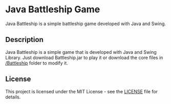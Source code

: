 # Java Battleship Game

Java Battleship is a simple battleship game developed with Java and Swing.

## Description

Java Battleship is a simple game that is developed with Java and Swing Library. Just download Battleship.jar to play it or download the core files in [/Battleship](https://github.com/georgealexakis/java-battleship-game/tree/master/Battleship) folder to modify it.

## License

This project is licensed under the MIT License - see the [LICENSE](LICENSE) file for details.
